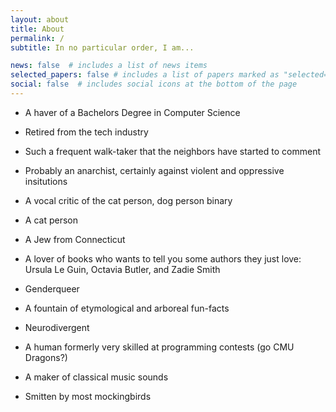 ```yaml
---
layout: about
title: About
permalink: /
subtitle: In no particular order, I am...

news: false  # includes a list of news items
selected_papers: false # includes a list of papers marked as "selected={true}"
social: false  # includes social icons at the bottom of the page
---
```


- A haver of a Bachelors Degree in Computer Science

- Retired from the tech industry

- Such a frequent walk-taker that the neighbors have started to comment

- Probably an anarchist, certainly against violent and oppressive insitutions

- A vocal critic of the cat person, dog person binary

- A cat person

- A Jew from Connecticut

- A lover of books who wants to tell you some authors they just love: Ursula Le Guin, Octavia Butler, and Zadie Smith

- Genderqueer

- A fountain of etymological and arboreal fun-facts

- Neurodivergent

- A human formerly very skilled at programming contests (go CMU Dragons?)

- A maker of classical music sounds

- Smitten by most mockingbirds



